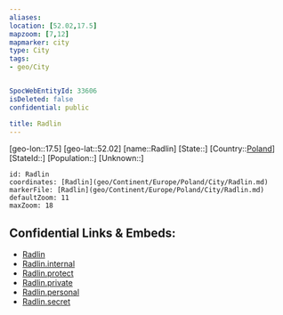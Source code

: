 ```yaml
---
aliases: 
location: [52.02,17.5]
mapzoom: [7,12] 
mapmarker: city 
type: City
tags:
- geo/City


SpocWebEntityId: 33606
isDeleted: false
confidential: public

title: Radlin
---
```

[geo-lon::17.5]
[geo-lat::52.02]
[name::Radlin]
[State::]
[Country::[Poland](geo/Continent/Europe/Poland.md)]
[StateId::]
[Population::]
[Unknown::]


```leaflet
id: Radlin
coordinates: [Radlin](geo/Continent/Europe/Poland/City/Radlin.md)
markerFile: [Radlin](geo/Continent/Europe/Poland/City/Radlin.md)
defaultZoom: 11 
maxZoom: 18
```


## Confidential Links & Embeds: 
- [Radlin](../../../../../../_public/geo/Continent/Europe/Poland/City/Radlin.md) 
- [Radlin.internal](../../../../../../_internal/geo/Continent/Europe/Poland/City/Radlin.internal.md) 
- [Radlin.protect](../../../../../../_protect/geo/Continent/Europe/Poland/City/Radlin.protect.md) 
- [Radlin.private](../../../../../../_private/geo/Continent/Europe/Poland/City/Radlin.private.md) 
- [Radlin.personal](../../../../../../_personal/geo/Continent/Europe/Poland/City/Radlin.personal.md) 
- [Radlin.secret](../../../../../../_secret/geo/Continent/Europe/Poland/City/Radlin.secret.md) 
